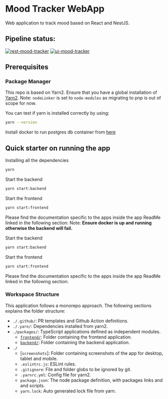 # Mood Tracker WebApp
Web application to track mood based on React and NestJS.

## Pipeline status:
[![rest-mood-tracker](https://github.com/Akash-M/mood-tracker-monorepo/actions/workflows/rest-mood-tracker.yaml/badge.svg)](https://github.com/Akash-M/mood-tracker-monorepo/actions/workflows/rest-mood-tracker.yaml)
[![ui-mood-tracker](https://github.com/Akash-M/mood-tracker-monorepo/actions/workflows/ui-mood-tracker.yaml/badge.svg)](https://github.com/Akash-M/mood-tracker-monorepo/actions/workflows/ui-mood-tracker.yaml)

## Prerequisites

### Package Manager
This repo is based on Yarn2. Ensure that you have a global installation of
[Yarn2](https://yarnpkg.com/getting-started/install#global-install).
Note: `nodeLinker` is set to `node-modules` as migrating to pnp is out of scope for now.

You can test if yarn is installed correctly by using:
```sh
yarn --version
```

Install docker to run postgres db container from [here](https://docs.docker.com/get-docker/)

## Quick starter on running the app
Installing all the dependencies
```sh
yarn
```
Start the backend
```sh
yarn start:backend
```
Start the frontend
```sh
yarn start:frontend
```

Please find the documentation specific to the apps inside the app ReadMe linked in the following section:
Note: **Ensure docker is up and running otherwise the backend will fail.**

Start the backend
```sh
yarn start:backend
```

Start the frontend
```sh
yarn start:frontend
```

Please find the documentation specific to the apps inside the app ReadMe linked in the following section:

### Workspace Structure
This application follows a monorepo approach. The following sections explains the folder structure:

- `./.github/`: PR templates and Github Action definitions.
- `./.yarn/`: Dependencies installed from yarn2.
- `./packages/`: TypeScript applications defined as independent modules.
    - [`frontend/`](packages/frontend/rest-mood-tracker/README.md): Folder containing the frontend application.
    - [`backend/`](packages/backend/ui-mood-tracker/README.md): Folder containing the backend application.
- `./`
    - [`screenshots`]: Folder containing screenshots of the app for desktop, tablet and mobile.
    - `.eslintrc.js`: ESLint rules.
    - `.gitignore`: File and folder globs to be ignored by git.
    - `.yarnrc.yml`: Config file for yarn2.
    - `package.json`: The node package definition, with packages links and and scripts.
    - `yarn.lock`: Auto generated lock file from yarn.
